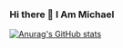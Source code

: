 ### Hi there 👋 I Am Michael



[![Anurag's GitHub stats](https://github-readme-stats.vercel.app/api?MaicolBM=anuraghazra)](https://github.com/anuraghazra/github-readme-stats)

<!--
**MaicolBM/MaicolBM** is a ✨ _special_ ✨ repository because its `README.md` (this file) appears on your GitHub profile.

Here are some ideas to get you started:

- 🔭 I’m currently working on ...
- 🌱 I’m currently learning ...
- 👯 I’m looking to collaborate on ...
- 🤔 I’m looking for help with ...
- 💬 Ask me about ...
- 📫 How to reach me: ...
- 😄 Pronouns: ...
- ⚡ Fun fact: ...
-->
